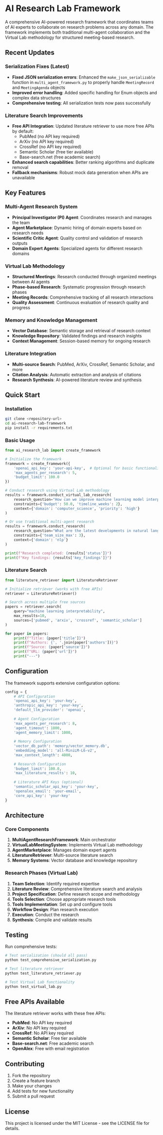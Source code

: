 # AI Research Lab Framework

A comprehensive AI-powered research framework that coordinates teams of AI experts to collaborate on research problems across any domain. The framework implements both traditional multi-agent collaboration and the Virtual Lab methodology for structured meeting-based research.

## Recent Updates

### Serialization Fixes (Latest)
- **Fixed JSON serialization errors**: Enhanced the `make_json_serializable` function in `multi_agent_framework.py` to properly handle `MeetingRecord` and `MeetingAgenda` objects
- **Improved error handling**: Added specific handling for Enum objects and complex data structures
- **Comprehensive testing**: All serialization tests now pass successfully

### Literature Search Improvements
- **Free API Integration**: Updated literature retriever to use more free APIs by default:
  - PubMed (no API key required)
  - ArXiv (no API key required) 
  - CrossRef (no API key required)
  - Semantic Scholar (free tier available)
  - Base-search.net (free academic search)
- **Enhanced search capabilities**: Better ranking algorithms and duplicate removal
- **Fallback mechanisms**: Robust mock data generation when APIs are unavailable

## Key Features

### Multi-Agent Research System
- **Principal Investigator (PI) Agent**: Coordinates research and manages the team
- **Agent Marketplace**: Dynamic hiring of domain experts based on research needs
- **Scientific Critic Agent**: Quality control and validation of research outputs
- **Domain Expert Agents**: Specialized agents for different research domains

### Virtual Lab Methodology
- **Structured Meetings**: Research conducted through organized meetings between AI agents
- **Phase-based Research**: Systematic progression through research phases
- **Meeting Records**: Comprehensive tracking of all research interactions
- **Quality Assessment**: Continuous evaluation of research quality and progress

### Memory and Knowledge Management
- **Vector Database**: Semantic storage and retrieval of research context
- **Knowledge Repository**: Validated findings and research insights
- **Context Management**: Session-based memory for ongoing research

### Literature Integration
- **Multi-source Search**: PubMed, ArXiv, CrossRef, Semantic Scholar, and more
- **Citation Analysis**: Automatic extraction and analysis of citations
- **Research Synthesis**: AI-powered literature review and synthesis

## Quick Start

### Installation

```bash
git clone <repository-url>
cd ai-research-lab-framework
pip install -r requirements.txt
```

### Basic Usage

```python
from ai_research_lab import create_framework

# Initialize the framework
framework = create_framework({
    'openai_api_key': 'your-api-key',  # Optional for basic functionality
    'max_agents_per_research': 5,
    'budget_limit': 100.0
})

# Conduct research using Virtual Lab methodology
results = framework.conduct_virtual_lab_research(
    research_question="How can we improve machine learning model interpretability?",
    constraints={'budget': 50.0, 'timeline_weeks': 2},
    context={'domain': 'computer_science', 'priority': 'high'}
)

# Or use traditional multi-agent research
results = framework.conduct_research(
    research_question="What are the latest developments in natural language processing?",
    constraints={'team_size_max': 3},
    context={'domain': 'nlp'}
)

print(f"Research completed: {results['status']}")
print(f"Key findings: {results['key_findings']}")
```

### Literature Search

```python
from literature_retriever import LiteratureRetriever

# Initialize retriever (works with free APIs)
retriever = LiteratureRetriever()

# Search across multiple free sources
papers = retriever.search(
    query="machine learning interpretability",
    max_results=10,
    sources=['pubmed', 'arxiv', 'crossref', 'semantic_scholar']
)

for paper in papers:
    print(f"Title: {paper['title']}")
    print(f"Authors: {', '.join(paper['authors'])}")
    print(f"Source: {paper['source']}")
    print(f"URL: {paper['url']}")
    print("---")
```

## Configuration

The framework supports extensive configuration options:

```python
config = {
    # API Configuration
    'openai_api_key': 'your-key',
    'anthropic_api_key': 'your-key',
    'default_llm_provider': 'openai',
    
    # Agent Configuration
    'max_agents_per_research': 8,
    'agent_timeout': 1800,
    'agent_memory_limit': 1000,
    
    # Memory Configuration
    'vector_db_path': 'memory/vector_memory.db',
    'embedding_model': 'all-MiniLM-L6-v2',
    'max_context_length': 4000,
    
    # Research Configuration
    'budget_limit': 100.0,
    'max_literature_results': 10,
    
    # Literature API Keys (optional)
    'semantic_scholar_api_key': 'your-key',
    'openalex_email': 'your-email',
    'core_api_key': 'your-key'
}
```

## Architecture

### Core Components

1. **MultiAgentResearchFramework**: Main orchestrator
2. **VirtualLabMeetingSystem**: Implements Virtual Lab methodology
3. **AgentMarketplace**: Manages domain expert agents
4. **LiteratureRetriever**: Multi-source literature search
5. **Memory Systems**: Vector database and knowledge repository

### Research Phases (Virtual Lab)

1. **Team Selection**: Identify required expertise
2. **Literature Review**: Comprehensive literature search and analysis
3. **Project Specification**: Define research scope and methodology
4. **Tools Selection**: Choose appropriate research tools
5. **Tools Implementation**: Set up and configure tools
6. **Workflow Design**: Plan research execution
7. **Execution**: Conduct the research
8. **Synthesis**: Compile and validate results

## Testing

Run comprehensive tests:

```bash
# Test serialization (should all pass)
python test_comprehensive_serialization.py

# Test literature retriever
python test_literature_retriever.py

# Test Virtual Lab functionality
python test_virtual_lab.py
```

## Free APIs Available

The literature retriever works with these free APIs:

- **PubMed**: No API key required
- **ArXiv**: No API key required  
- **CrossRef**: No API key required
- **Semantic Scholar**: Free tier available
- **Base-search.net**: Free academic search
- **OpenAlex**: Free with email registration

## Contributing

1. Fork the repository
2. Create a feature branch
3. Make your changes
4. Add tests for new functionality
5. Submit a pull request

## License

This project is licensed under the MIT License - see the LICENSE file for details.
